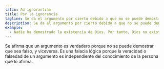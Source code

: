 ```yaml
---
latin: Ad ignorantiam
title: Por la ignorancia
tagline: Se da el argumento por cierto debido a que no se puede demostrar que sea falso.
description: Se da el argumento por cierto debido a que no se puede demostrar que sea falso.
example:
  - Nadie ha demostrado la existencia de Dios. Por tanto, Dios no existe.
---
```

Se afirma que un argumento es verdadero porque no se puede demostrar que sea falso, y viceversa. Es una falacia lógica porque la veracidad o falsedad de un argumento es independiente del conocimiento de la persona que lo afirma.

